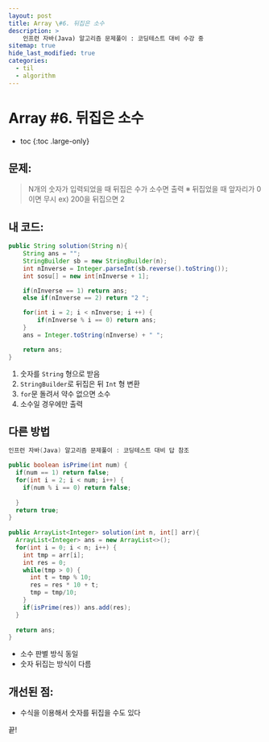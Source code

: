 ```yaml
---
layout: post
title: Array \#6. 뒤집은 소수
description: >
    인프런 자바(Java) 알고리즘 문제풀이 : 코딩테스트 대비 수강 중
sitemap: true
hide_last_modified: true
categories:
  - til
  - algorithm
---
```


# Array \#6. 뒤집은 소수

* toc
{:toc .large-only}

## 문제: 

> N개의 숫자가 입력되었을 때 뒤집은 수가 소수면 출력
> ※ 뒤집었을 때 앞자리가 0이면 무시 ex) 200을 뒤집으면 2

## 내 코드:

```java
public String solution(String n){
    String ans = "";
    StringBuilder sb = new StringBuilder(n);
    int nInverse = Integer.parseInt(sb.reverse().toString());
    int sosu[] = new int[nInverse + 1];

    if(nInverse == 1) return ans;
    else if(nInverse == 2) return "2 ";

    for(int i = 2; i < nInverse; i ++) {
        if(nInverse % i == 0) return ans;
    }
    ans = Integer.toString(nInverse) + " "; 

    return ans;
}
```
1. 숫자를 `String` 형으로 받음
2. `StringBuilder`로 뒤집은 뒤 `Int` 형 변환
3. `for`문 돌려서 약수 없으면 소수
3. 소수일 경우에만 출력

## 다른 방법 

```java
인프런 자바(Java) 알고리즘 문제풀이 : 코딩테스트 대비 답 참조

public boolean isPrime(int num) {
  if(num == 1) return false;
  for(int i = 2; i < num; i++) {
    if(num % i == 0) return false;
    
  }
  return true;
}
	
public ArrayList<Integer> solution(int n, int[] arr){
  ArrayList<Integer> ans = new ArrayList<>();
  for(int i = 0; i < n; i++) {
    int tmp = arr[i];
    int res = 0;
    while(tmp > 0) {
      int t = tmp % 10;
      res = res * 10 + t;
      tmp = tmp/10;
    }
    if(isPrime(res)) ans.add(res);
  }
  
  return ans;
}
```

- 소수 판별 방식 동일
- 숫자 뒤집는 방식이 다름


## 개선된 점:
- 수식을 이용해서 숫자를 뒤집을 수도 있다

끝!